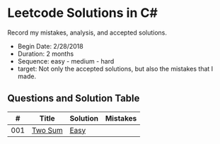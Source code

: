 # Leetcode Solutions in C#
Record my mistakes, analysis, and accepted solutions.

- Begin Date: 2/28/2018
- Duration: 2 months
- Sequence: easy - medium - hard
- target: Not only the accepted solutions, but also the mistakes that I made.


## Questions and Solution Table
|  #  | Title | Solution | Mistakes |
| --- | ----- | -------- | -------- |
| 001 | [Two Sum](https://leetcode.com/problems/two-sum/description/) | [Easy](./Easy/001-TwoSum.cs) |  |
